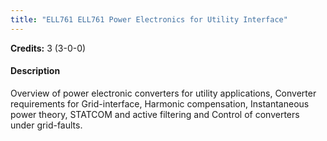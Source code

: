 ```yaml
---
title: "ELL761 ELL761 Power Electronics for Utility Interface"
---
```

**Credits:** 3 (3-0-0)

#### Description
Overview of power electronic converters for utility applications, Converter requirements for Grid-interface, Harmonic compensation, Instantaneous power theory, STATCOM and active filtering and Control of converters under grid-faults.